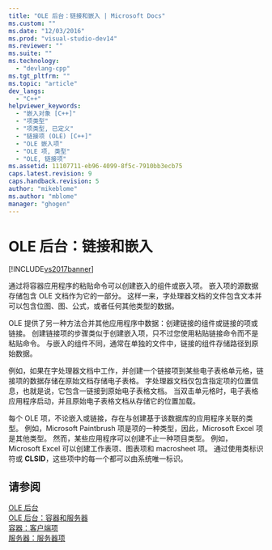 ```yaml
---
title: "OLE 后台：链接和嵌入 | Microsoft Docs"
ms.custom: ""
ms.date: "12/03/2016"
ms.prod: "visual-studio-dev14"
ms.reviewer: ""
ms.suite: ""
ms.technology: 
  - "devlang-cpp"
ms.tgt_pltfrm: ""
ms.topic: "article"
dev_langs: 
  - "C++"
helpviewer_keywords: 
  - "嵌入对象 [C++]"
  - "项类型"
  - "项类型, 已定义"
  - "链接项 (OLE) [C++]"
  - "OLE 嵌入项"
  - "OLE 项, 类型"
  - "OLE, 链接项"
ms.assetid: 11107711-eb96-4099-8f5c-7910bb3ecb75
caps.latest.revision: 9
caps.handback.revision: 5
author: "mikeblome"
ms.author: "mblome"
manager: "ghogen"
---
```

# OLE 后台：链接和嵌入
[!INCLUDE[vs2017banner](../assembler/inline/includes/vs2017banner.md)]

通过将容器应用程序的粘贴命令可以创建嵌入的组件或嵌入项。  嵌入项的源数据存储包含 OLE 文档作为它的一部分。  这样一来，字处理器文档的文件包含文本并可以包含位图、图、公式，或者任何其他类型的数据。  
  
 OLE 提供了另一种方法合并其他应用程序中数据：创建链接的组件或链接的项或链接。  创建链接项的步骤类似于创建嵌入项，只不过您使用粘贴链接命令而不是粘贴命令。  与嵌入的组件不同，通常在单独的文件中，链接的组件存储路径到原始数据。  
  
 例如，如果在字处理器文档中工作，并创建一个链接项到某些电子表格单元格，链接项的数据存储在原始文档存储电子表格。  字处理器文档仅包含指定项的位置信息，也就是说，它包含一链接到原始电子表格文档。  当双击单元格时，电子表格应用程序启动，并且原始电子表格文档从存储它的位置加载。  
  
 每个 OLE 项，不论嵌入或链接，存在与创建基于该数据库的应用程序关联的类型。  例如，Microsoft Paintbrush 项是项的一种类型，因此，Microsoft Excel 项是其他类型。  然而，某些应用程序可以创建不止一种项目类型。  例如，Microsoft Excel 可以创建工作表项、图表项和 macrosheet 项。  通过使用类标识符或 **CLSID**，这些项中的每一个都可以由系统唯一标识。  
  
## 请参阅  
 [OLE 后台](../mfc/ole-background.md)   
 [OLE 后台：容器和服务器](../mfc/ole-background-containers-and-servers.md)   
 [容器：客户端项](../mfc/containers-client-items.md)   
 [服务器：服务器项](../mfc/servers-server-items.md)